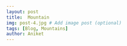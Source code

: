 ```yaml
---
layout: post
title:  Mountain
img: post-4.jpg # Add image post (optional)
tags: [Blog, Mountains]
author: Aniket
---
```

